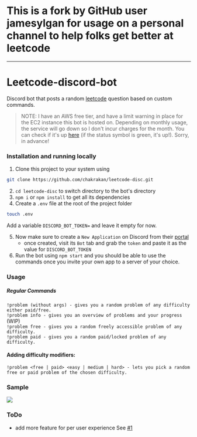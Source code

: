 # This is a fork by GitHub user jamesylgan for usage on a personal channel to help folks get better at leetcode

--------------------------------------------

# Leetcode-discord-bot
Discord bot that posts a random [leetcode](https://leetcode.com/) question based on custom commands.

> NOTE: I have an AWS free tier, and have a limit warning in place for the EC2 instance this bot is hosted on. Depending on monthly usage, the service will go down so I don't incur charges for the month. You can check if it's up [here](https://discord.bots.gg/bots/730413116172796007) (if the status symbol is green, it's up!). Sorry, in advance!

### Installation and running locally

1. Clone this project to your system using 
```bash
git clone https://github.com/chakrakan/leetcode-disc.git
```

2. `cd leetcode-disc` to switch directory to the bot's directory
3. `npm i` or `npm install` to get all its dependencies
4. Create a `.env` file at the root of the project folder
```bash
touch .env
```
Add a variable `DISCORD_BOT_TOKEN=` and leave it empty for now.  

5. Now make sure to create a `New Application` on Discord from their [portal](https://discord.com/developers/applications/)
    - once created, visit its `Bot` tab and grab the `token` and paste it as the value for `DISCORD_BOT_TOKEN`
6. Run the bot using `npm start` and you should be able to use the commands once you invite your own app to a server of your choice.


### Usage

##### Regular Commands

`!problem (without args) - gives you a random problem of any difficulty either paid/free.`   
`!problem info - gives you an overview of problems and your progress` (WIP)  
`!problem free - gives you a random freely accessible problem of any difficulty.`  
`!problem paid - gives you a random paid/locked problem of any difficulty.`  

#### Adding difficulty modifiers:

`!problem <free | paid> <easy | medium | hard> - lets you pick a random free or paid problem of the chosen difficulty.`

### Sample

![](https://github.com/chakrakan/leetcode-disc/blob/master/demo/demo.gif)


### ToDo

- add more feature for per user experience See [#1](https://github.com/chakrakan/leetcode-disc/issues/1#issue-656379593) 
